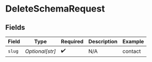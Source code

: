 # DeleteSchemaRequest


## Fields

| Field              | Type               | Required           | Description        | Example            |
| ------------------ | ------------------ | ------------------ | ------------------ | ------------------ |
| `slug`             | *Optional[str]*    | :heavy_check_mark: | N/A                | contact            |